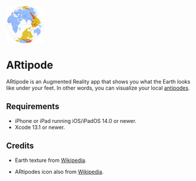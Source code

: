 
<img src="Images/icon.png" width="100" />

# ARtipode

ARtipode is an Augmented Reality app that shows you what the Earth looks like under your feet. In other words, you can visualize your local [antipodes](https://en.wikipedia.org/wiki/Antipodes).

## Requirements

 - iPhone or iPad running iOS/iPadOS 14.0 or newer.
 - Xcode 13.1 or newer.

## Credits

- Earth texture from [Wikipedia](https://commons.wikimedia.org/wiki/File:Solarsystemscope_texture_8k_earth_daymap.jpg).

- ARtipodes icon also from [Wikipedia](https://en.wikipedia.org/wiki/File:Antipodes_LAEA.png).

